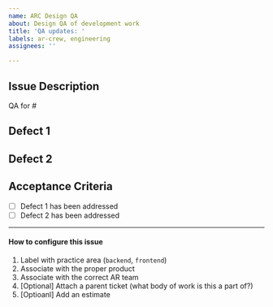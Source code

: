 ```yaml
---
name: ARC Design QA
about: Design QA of development work
title: 'QA updates: '
labels: ar-crew, engineering
assignees: ''

---
```


## Issue Description
QA for #

## Defect 1

<!-- Summarize the defect and add notes and screenshots about the defect. -->

## Defect 2
<!-- Make more defect sections as needed, or delete this section. -->

## Acceptance Criteria
- [ ] Defect 1 has been addressed
- [ ] Defect 2 has been addressed

---
#### How to configure this issue
1. Label with practice area (`backend`, `frontend`)
2. Associate with the proper product
3. Associate with the correct AR team
4. [Optional] Attach a parent ticket (what body of work is this a part of?)
5. [Optioanl] Add an estimate
